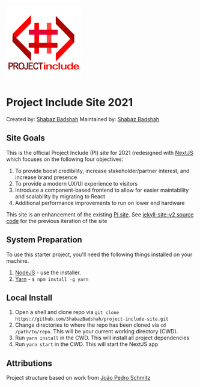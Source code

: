 ![pi-logo](./pi-logo-with-name.png)

# Project Include Site 2021

Created by: [Shabaz Badshah](https://github.com/ShabazBadshah/)
Maintained by: [Shabaz Badshah](https://github.com/ShabazBadshah/)

## Site Goals

This is the official Project Include (PI) site for 2021 (redesigned with [NextJS](https://nextjs.org/) which focuses on the following four objectives:

1. To provide boost credibility, increase stakeholder/partner interest, and increase brand presence
2. To provide a modern UX/UI experience to visitors
3. Introduce a component-based frontend to allow for easier maintability and scalability by migrating to React
4. Additional performance improvements to run on lower end hardware

This site is an enhancement of the existing [PI site](https://projectinclude.ca). See [jekyll-site-v2 source code](https://github.com/Project-Include/Project-Include.github.io/tree/jekyll-site-v2) for the previous iteration of the site

## System Preparation

To use this starter project, you'll need the following things installed on your machine.

1. [NodeJS](http://nodejs.org) - use the installer.
2. [Yarn](https://yarnpkg.com/) - `$ npm install -g yarn`

## Local Install

1. Open a shell and clone repo via ```git clone https://github.com/ShabazBadshah/project-include-site.git```
2. Change directories to where the repo has been cloned via ```cd /path/to/repo```. This will be your current working directory (CWD).
3. Run ```yarn install``` in the CWD. This will install all project dependencies
4. Run ```yarn start``` in the CWD. This will start the NextJS app

## Attributions

Project structure based on work from [João Pedro Schmitz](https://github.com/jpedroschmitz/typescript-nextjs-starter)